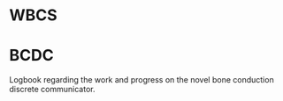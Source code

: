 # WBCS

# BCDC
Logbook regarding the work and progress on the novel bone conduction discrete communicator.
